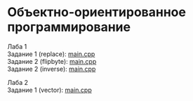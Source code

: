 # Объектно-ориентированное программирование
Лаба 1  
Задание 1 (replace): [main.cpp](Task1/Replace/main.cpp)  
Задание 2 (flipbyte): [main.cpp](Task1/Flipbyte/main.cpp)  
Задание 2 (inverse): [main.cpp](Task1/Inverse/main.cpp)  

Лаба 2  
Задание 1 (vector): [main.cpp](Task2/VectorBasics/src/main.cpp)

